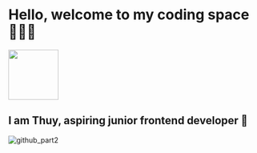 # Hello, welcome to my coding space 🙋🏻‍♀️ 

<a target="blank"><img align="center" src="(https://github.com/mtthuy22/mtthuy22/assets/61125935/8bc3bbca-2cab-47c5-bd1d-89ecbdd2ab10)" height="100" /></a>

<!--![github_part1](https://github.com/mtthuy22/mtthuy22/assets/61125935/8bc3bbca-2cab-47c5-bd1d-89ecbdd2ab10)-->

## I am Thuy, aspiring junior frontend developer 💫 



![github_part2](https://github.com/mtthuy22/mtthuy22/assets/61125935/6427b04d-b91f-4be4-ab51-443b349fb9b4)
